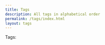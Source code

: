 ```yaml
---
title: Tags
description: All tags in alphabetical order
permalink: /tags/index.html
layout: tags
---
```


Tags:

